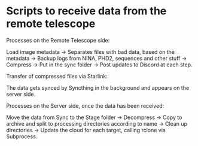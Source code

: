 # Scripts to receive data from the remote telescope
Processes on the Remote Telescope side:

Load image metadata -> 
Separates files with bad data, based on the metadata ->
Backup logs from NINA, PHD2, sequences and other stuff ->
Compress ->
Put in the sync folder ->
Post updates to Discord at each step.

Transfer of compressed files via Starlink:

The data gets synced by Syncthing in the background and appears on the server side.

Processes on the Server side, once the data has been received:

Move the data from Sync to the Stage folder ->
Decompress ->
Copy to archive and split to processing directories according to name ->
Clean up directories ->
Update the cloud for each target, calling rclone via Subprocess.
